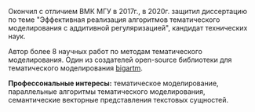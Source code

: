 Окончил с отличием ВМК МГУ в 2017г., в 2020г. защитил диссертацию по теме "Эффективная реализация алгоритмов тематического моделирования с аддитивной регуляризацией", кандидат технических наук. 

Автор более 8 научных работ по методам тематического моделирования. Один из создателей open-source библиотеки для тематического моделирования [bigartm](http://bigartm.org/). 

**Профессональные интересы:** тематическое моделирование, параллельные алгоритмы тематического моделирования, семантические векторные представления текстовых сущностей.


